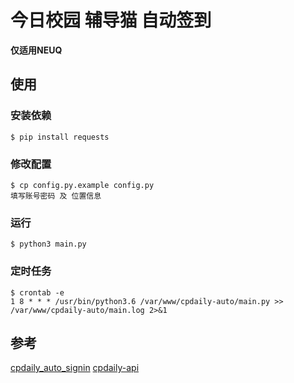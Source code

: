 # 今日校园 辅导猫 自动签到

**仅适用NEUQ**

## 使用
### 安装依赖
```
$ pip install requests
```
### 修改配置
```
$ cp config.py.example config.py 
填写账号密码 及 位置信息
```
### 运行
```
$ python3 main.py
```
### 定时任务
```
$ crontab -e    
1 8 * * * /usr/bin/python3.6 /var/www/cpdaily-auto/main.py >> /var/www/cpdaily-auto/main.log 2>&1
```

## 参考
[cpdaily_auto_signin](https://github.com/OrionAAAA/cpdaily_auto_signin)
[cpdaily-api](https://github.com/jerryshell/cpdaily-api)